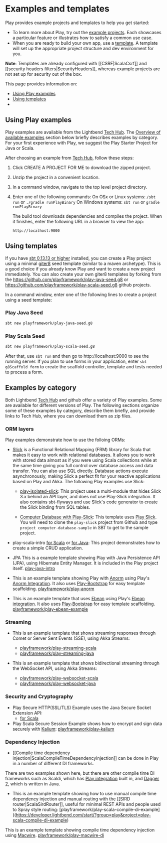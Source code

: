 <!--- Copyright (C) 2009-2017 Lightbend Inc. <https://www.lightbend.com> -->
# Examples and templates

Play provides example projects and templates to help you get started:

* To learn more about Play, try out the [example projects](#Using-Play-examples). Each showcases a particular feature or illustrates how to satisfy a common use case.
* When you are ready to build your own app, use a [template](#Using-templates). A template will set up the appropriate project structure and dev environment for you. 

**Note**: Templates are already configured with [[CSRF|ScalaCsrf]] and [[security headers filters|SecurityHeaders]], whereas example projects are not set up for security out of the box.

This page provides information on:

* [Using Play examples](#Using-Play-examples)
* [Using templates](#Using-templates)
* 

## Using Play examples

Play examples are available from the Lightbend [Tech Hub](https://developer.lightbend.com/start/?group=play). The [Overview of available examples](#Overview-of-available-examples) section below briefly describes examples by category. For your first experience with Play, we suggest the Play Starter Project for Java or Scala.   

After choosing an example from [Tech Hub](https://developer.lightbend.com/start/?group=play), follow these steps:

1. Click CREATE A PROJECT FOR ME to download the zipped project.
1. Unzip the project in a convenient location.
1. In a command window, navigate to the top level project directory.
1. Enter one of the following commands:
   On OSx or Linux systems: `/sbt run` or `./gradle runPlayBinary`
   On Windows systems: `sbt run` or `gradle runPlayBinary`
  
   The build tool downloads dependencies and compiles the project. When it finishes, enter the following URL in a browser to view the app:
   
   `http://localhost:9000`
  
  
## Using templates

If you have [sbt 0.13.13 or higher](http://www.scala-sbt.org) installed, you can create a Play project using a minimal [giter8](http://foundweekends.org/giter8) seed template (similar to a maven archetype). This is a good choice if you already know Play and want to create a new project immediately. You can also create your own giter8 templates by forking from the https://github.com/playframework/play-java-seed.g8 or https://github.com/playframework/play-scala-seed.g8 github projects.

In a command window, enter one of the following lines to create a project using a seed template:

### Play Java Seed

```bash
sbt new playframework/play-java-seed.g8
```

### Play Scala Seed

```bash
sbt new playframework/play-scala-seed.g8
```

After that, use `sbt run` and then go to http://localhost:9000 to see the running server. If you plan to use forms in your application, enter `sbt g8Scaffold form` to create the scaffold controller, template and tests needed to process a form.

## Examples by category

Both Lightbend [Tech Hub](https://developer.lightbend.com/start/?group=play) and github offer a variety of Play examples. Some are available for different versions of Play. The following sections organize some of these examples by category, describe them briefly, and provide links to Tech Hub, where you can download them as zip files. 

### ORM layers 

Play examples demonstrate how to use the folloing ORMs:

* [Slick](http://slick.lightbend.com/docs/) is a Functional Relational Mapping (FRM) library for Scala that makes it easy to work with relational databases. It allows you to work with stored data almost as if you were using Scala collections while at the same time giving you full control over database access and data transfer. You can also use SQL directly. Database actions execute asynchronously, making Slick a perfect fit for your reactive applications based on Play and Akka. The following Play examples use Slick:
    * [play-isolated-slick](https://developer.lightbend.com/start/?group=play&project=play-scala-isolated-slick-example-2.5.x): This project uses a multi-module that hides Slick 3.x behind an API layer, and does not use Play-Slick integration.  It also contains sbt-flyways and use Slick's code generator to create the Slick binding from SQL tables.
    
    * [Computer Database with Play-Slick](https://github.com/playframework/play-slick/tree/master/samples/computer-database): This template uses [Play Slick](https://www.playframework.com/documentation/%PLAY_VERSION%/PlaySlick).  You will need to clone the `play-slick` project from Github and type `project computer-database-sample` in SBT to get to the sample project.

* play-scala-intro [for Scala](https://developer.lightbend.com/start/?group=play&project=play-2.4.x-scala-intro) or [for Java](https://developer.lightbend.com/start/?group=play&project=play-2.4.x-java-intro): This project demonstrates how to create a simple CRUD application.

* JPA This is a example template showing Play with Java Persistence API (JPA), using Hibernate Entity Manager.  It is included in the Play project itself. [play-java-intro](https://github.com/playframework/play-java-intro)

* This is an example template showing Play with [Anorm](https://github.com/playframework/anorm) using Play's [Anorm Integration](https://www.playframework.com/documentation/latest/ScalaAnorm).  It also uses [Play-Bootstrap](https://adrianhurt.github.io/play-bootstrap/) for easy template scaffolding. [playframework/play-anorm](https://github.com/playframework/play-anorm)


* This is an example template that uses [Ebean](https://ebean-orm.github.io/) using Play's [Ebean integration](https://www.playframework.com/documentation/%PLAY_VERSION%/JavaEbean). It also uses [Play-Bootstrap](https://adrianhurt.github.io/play-bootstrap/) for easy template scaffolding. [playframework/play-ebean-example](https://github.com/playframework/play-ebean-example)

### Streaming

* This is an example template that shows streaming responses through Comet or Server Sent Events (SSE), using Akka Streams:

    * [playframework/play-streaming-scala](https://developer.lightbend.com/start/?group=play&project=play-scala-streaming-example)
    * [playframework/play-streaming-java](https://developer.lightbend.com/start/?group=play&project=play-java-streaming-example)


* This is an example template that shows bidirectional streaming through the WebSocket API, using Akka Streams:
    * [playframework/play-websocket-scala](https://developer.lightbend.com/start/?group=play&project=play-scala-chatroom-example)
    * [playframework/play-websocket-java](https://developer.lightbend.com/start/?group=play&project=play-java-chatroom-example)

### Security and Cryptography

* Play Secure HTTP(SSL/TLS) Example uses the Java Secure Socket Extension API:
    * [for Scala](https://developer.lightbend.com/start/?group=play&project=play-scala-tls-example)
* Play Scala Secure Session Example shows how to encrypt and sign data securely with [Kalium](https://github.com/abstractj/kalium): [playframework/play-kalium](https://developer.lightbend.com/start/?group=play&project=play-scala-secure-session-example)

### Dependency Injection

* [[Compile time dependency injection|ScalaCompileTimeDependencyInjection]] can be done in Play in a number of different DI frameworks.

There are two examples shown here, but there are other compile time DI frameworks such as Scaldi, which has [Play integration](http://scaldi.org/learn/#play-integration) built in, and [Dagger 2](https://google.github.io/dagger/), which is written in Java.

* This is an example template showing how to use manual compile time dependency injection and manual routing with the [[SIRD router|ScalaSirdRouter]], useful for minimal REST APIs and people used to Spray style routing: [playframework/play-scala-compile-di-example]((https://developer.lightbend.com/start/?group=play&project=play-scala-compile-di-example)


This is an example template showing compile time dependency injection using [Macwire](https://github.com/adamw/macwire).  [playframework/play-macwire-di](https://github.com/playframework/play-macwire-di)